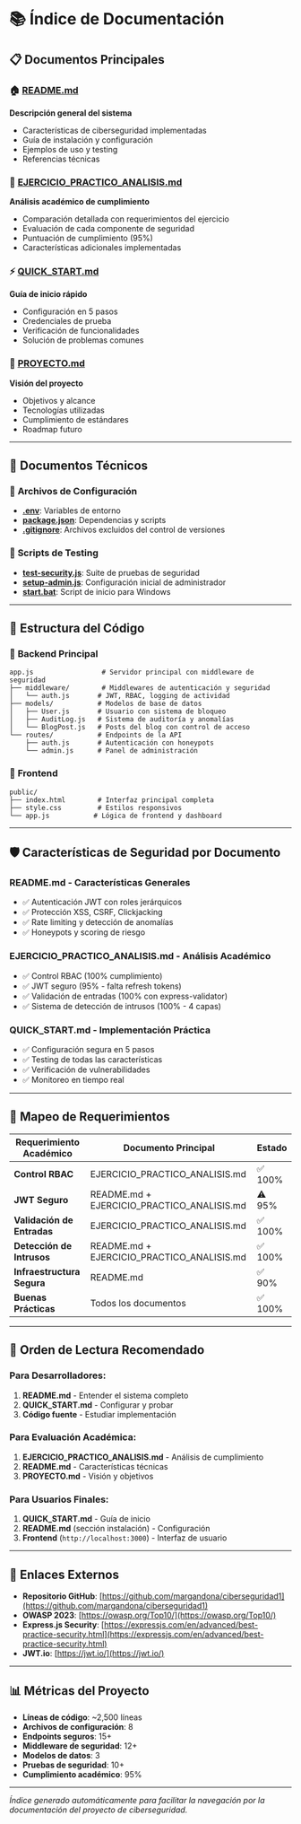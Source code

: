 # 📚 **Índice de Documentación**

## 📋 **Documentos Principales**

### 🏠 **[README.md](./README.md)**
**Descripción general del sistema**
- Características de ciberseguridad implementadas
- Guía de instalación y configuración
- Ejemplos de uso y testing
- Referencias técnicas

### 🎯 **[EJERCICIO_PRACTICO_ANALISIS.md](./EJERCICIO_PRACTICO_ANALISIS.md)**
**Análisis académico de cumplimiento**
- Comparación detallada con requerimientos del ejercicio
- Evaluación de cada componente de seguridad
- Puntuación de cumplimiento (95%)
- Características adicionales implementadas

### ⚡ **[QUICK_START.md](./QUICK_START.md)**
**Guía de inicio rápido**
- Configuración en 5 pasos
- Credenciales de prueba
- Verificación de funcionalidades
- Solución de problemas comunes

### 🎨 **[PROYECTO.md](./PROYECTO.md)**
**Visión del proyecto**
- Objetivos y alcance
- Tecnologías utilizadas
- Cumplimiento de estándares
- Roadmap futuro

---

## 🔧 **Documentos Técnicos**

### 📝 **Archivos de Configuración**
- **[.env](./.env)**: Variables de entorno
- **[package.json](./package.json)**: Dependencias y scripts
- **[.gitignore](./.gitignore)**: Archivos excluidos del control de versiones

### 🧪 **Scripts de Testing**
- **[test-security.js](./test-security.js)**: Suite de pruebas de seguridad
- **[setup-admin.js](./setup-admin.js)**: Configuración inicial de administrador
- **[start.bat](./start.bat)**: Script de inicio para Windows

---

## 📁 **Estructura del Código**

### 🎯 **Backend Principal**
```
app.js                 # Servidor principal con middleware de seguridad
├── middleware/        # Middlewares de autenticación y seguridad
│   └── auth.js       # JWT, RBAC, logging de actividad
├── models/           # Modelos de base de datos
│   ├── User.js       # Usuario con sistema de bloqueo
│   ├── AuditLog.js   # Sistema de auditoría y anomalías
│   └── BlogPost.js   # Posts del blog con control de acceso
└── routes/           # Endpoints de la API
    ├── auth.js       # Autenticación con honeypots
    └── admin.js      # Panel de administración
```

### 🎨 **Frontend**
```
public/
├── index.html        # Interfaz principal completa
├── style.css         # Estilos responsivos
└── app.js           # Lógica de frontend y dashboard
```

---

## 🛡️ **Características de Seguridad por Documento**

### **README.md** - Características Generales
- ✅ Autenticación JWT con roles jerárquicos
- ✅ Protección XSS, CSRF, Clickjacking
- ✅ Rate limiting y detección de anomalías
- ✅ Honeypots y scoring de riesgo

### **EJERCICIO_PRACTICO_ANALISIS.md** - Análisis Académico
- ✅ Control RBAC (100% cumplimiento)
- ✅ JWT seguro (95% - falta refresh tokens)
- ✅ Validación de entradas (100% con express-validator)
- ✅ Sistema de detección de intrusos (100% - 4 capas)

### **QUICK_START.md** - Implementación Práctica
- ✅ Configuración segura en 5 pasos
- ✅ Testing de todas las características
- ✅ Verificación de vulnerabilidades
- ✅ Monitoreo en tiempo real

---

## 🎯 **Mapeo de Requerimientos**

| Requerimiento Académico | Documento Principal | Estado |
|------------------------|-------------------|--------|
| **Control RBAC** | EJERCICIO_PRACTICO_ANALISIS.md | ✅ 100% |
| **JWT Seguro** | README.md + EJERCICIO_PRACTICO_ANALISIS.md | ⚠️ 95% |
| **Validación de Entradas** | EJERCICIO_PRACTICO_ANALISIS.md | ✅ 100% |
| **Detección de Intrusos** | README.md + EJERCICIO_PRACTICO_ANALISIS.md | ✅ 100% |
| **Infraestructura Segura** | README.md | ✅ 90% |
| **Buenas Prácticas** | Todos los documentos | ✅ 100% |

---

## 📖 **Orden de Lectura Recomendado**

### **Para Desarrolladores:**
1. **README.md** - Entender el sistema completo
2. **QUICK_START.md** - Configurar y probar
3. **Código fuente** - Estudiar implementación

### **Para Evaluación Académica:**
1. **EJERCICIO_PRACTICO_ANALISIS.md** - Análisis de cumplimiento
2. **README.md** - Características técnicas
3. **PROYECTO.md** - Visión y objetivos

### **Para Usuarios Finales:**
1. **QUICK_START.md** - Guía de inicio
2. **README.md** (sección instalación) - Configuración
3. **Frontend** (`http://localhost:3000`) - Interfaz de usuario

---

## 🔗 **Enlaces Externos**

- **Repositorio GitHub**: [https://github.com/margandona/ciberseguridad1](https://github.com/margandona/ciberseguridad1)
- **OWASP 2023**: [https://owasp.org/Top10/](https://owasp.org/Top10/)
- **Express.js Security**: [https://expressjs.com/en/advanced/best-practice-security.html](https://expressjs.com/en/advanced/best-practice-security.html)
- **JWT.io**: [https://jwt.io/](https://jwt.io/)

---

## 📊 **Métricas del Proyecto**

- **Líneas de código**: ~2,500 líneas
- **Archivos de configuración**: 8
- **Endpoints seguros**: 15+
- **Middleware de seguridad**: 12+
- **Modelos de datos**: 3
- **Pruebas de seguridad**: 10+
- **Cumplimiento académico**: 95%

---

*Índice generado automáticamente para facilitar la navegación por la documentación del proyecto de ciberseguridad.*
